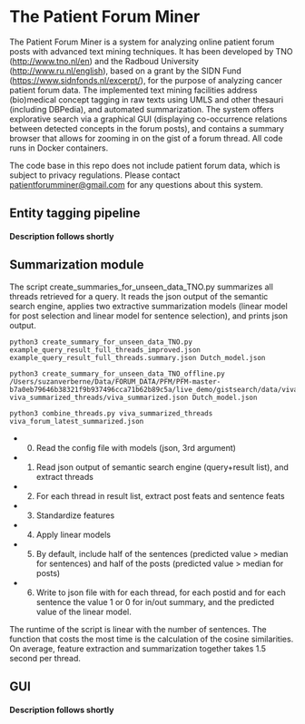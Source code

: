 # The Patient Forum Miner

The Patient Forum Miner is a system for analyzing online patient forum posts with advanced text mining techniques. It has been developed by TNO (http://www.tno.nl/en) and the Radboud University (http://www.ru.nl/english), based on a grant by the SIDN Fund (https://www.sidnfonds.nl/excerpt/), for the purpose of analyzing cancer patient forum data. The implemented text mining facilities address (bio)medical concept tagging in raw texts using UMLS and other thesauri (including DBPedia), and automated summarization. The system offers explorative search via a graphical GUI (displaying co-occurrence relations between detected concepts in the forum posts), and contains a summary browser that allows for zooming in on the gist of a forum thread. All code runs in Docker containers.

The code base in this repo does not include patient forum data, which is subject to privacy regulations. Please contact patientforumminer@gmail.com for any questions about this system.

## Entity tagging pipeline
#### Description follows shortly

## Summarization module

The script create_summaries_for_unseen_data_TNO.py summarizes all threads retrieved for a query. It reads the json output of the semantic search engine, applies two extractive summarization models (linear model for post selection and linear model for sentence selection), and prints json output.

```
python3 create_summary_for_unseen_data_TNO.py example_query_result_full_threads_improved.json example_query_result_full_threads.summary.json Dutch_model.json
```

```
python3 create_summary_for_unseen_data_TNO_offline.py /Users/suzanverberne/Data/FORUM_DATA/PFM/PFM-master-b7a0eb79646b38321f9b937496cca71b62b89c5a/live_demo/gistsearch/data/viva/viva_input_data_for_elasticsearch_latest.json viva_summarized_threads/viva_summarized.json Dutch_model.json
```

```
python3 combine_threads.py viva_summarized_threads viva_forum_latest_summarized.json
```

 + 0. Read the config file with models (json, 3rd argument)
 + 1. Read json output of semantic search engine (query+result list), and extract threads
 + 2. For each thread in result list, extract post feats and sentence feats
 + 3. Standardize features
 + 4. Apply linear models
 + 5. By default, include half of the sentences (predicted value > median for sentences) and half of the posts (predicted value > median for posts)
 + 6. Write to json file with for each thread, for each postid and for each sentence the value 1 or 0 for in/out summary, and the predicted value of the linear model.
 

The runtime of the script is linear with the number of sentences. The function that costs the most time is the calculation of the cosine similarities. On average, feature extraction and summarization together takes 1.5 second per thread.

## GUI
#### Description follows shortly
